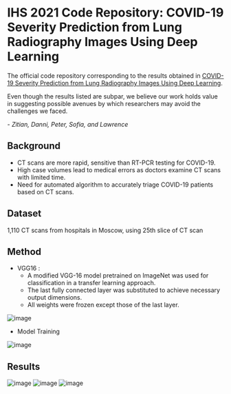 # IHS 2021 Code Repository: COVID-19 Severity Prediction from Lung Radiography Images Using Deep Learning

The official code repository corresponding to the results obtained in [COVID-19 Severity Prediction from Lung Radiography Images Using Deep Learning](./IHS_2021_Submission.pdf).

Even though the results listed are subpar, we believe our work holds value in suggesting possible avenues by which researchers may avoid the challenges we faced.

*- Zitian, Danni, Peter, Sofia, and Lawrence*

## Background
- CT scans are more rapid, sensitive than RT-PCR testing for COVID-19.
- High case volumes lead to medical errors as doctors examine CT scans with limited time.
- Need for automated algorithm to accurately triage COVID-19 patients based on CT scans.

## Dataset
1,110 CT scans from hospitals in Moscow, using 25th slice of CT scan

## Method
- VGG16 :
  - A modified VGG-16 model pretrained on ImageNet was used for classification in a transfer learning approach.
  - The last fully connected layer was substituted to achieve necessary output dimensions.
  - All weights were frozen except those of the last layer.

![image](https://user-images.githubusercontent.com/91340560/232606207-664eb37a-c16a-45ea-bc0d-40327d5c8b81.png)
 
- Model Training

![image](https://user-images.githubusercontent.com/91340560/232606328-71eb7f0b-c965-4ce4-b626-2fce5a52ddf3.png)

## Results
![image](https://user-images.githubusercontent.com/91340560/232606582-c0bdbbdb-3ed5-44ac-bd81-759434bebf7f.png)
![image](https://user-images.githubusercontent.com/91340560/232606607-b91cd3cc-8e49-4636-b67e-b3f6b968197e.png)
![image](https://user-images.githubusercontent.com/91340560/232606660-80d70056-ef40-42da-acfb-41bbb6b43a0a.png)
